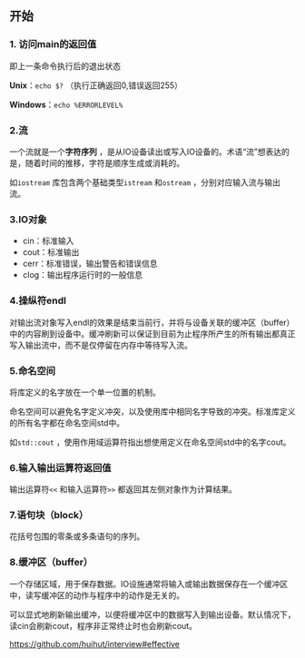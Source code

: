 ## 开始

### 1. 访问main的返回值

即上一条命令执行后的退出状态

**Unix**：`echo $?` （执行正确返回0,错误返回255）

**Windows**：`echo %ERRORLEVEL%`

### 2.流

一个流就是一个**字符序列** ，是从IO设备读出或写入IO设备的。术语“流”想表达的是，随着时间的推移，字符是顺序生成或消耗的。

如`iostream` 库包含两个基础类型`istream` 和`ostream` ，分别对应输入流与输出流。

### 3.IO对象

- cin：标准输入
- cout：标准输出
- cerr：标准错误，输出警告和错误信息
- clog：输出程序运行时的一般信息

### 4.操纵符endl

对输出流对象写入endl的效果是结束当前行，并将与设备关联的缓冲区（buffer）中的内容刷到设备中。缓冲刷新可以保证到目前为止程序所产生的所有输出都真正写入输出流中，而不是仅停留在内存中等待写入流。

### 5.命名空间

将库定义的名字放在一个单一位置的机制。

命名空间可以避免名字定义冲突，以及使用库中相同名字导致的冲突。标准库定义的所有名字都在命名空间std中。

如`std::cout` ，使用作用域运算符指出想使用定义在命名空间std中的名字cout。

### 6.输入输出运算符返回值

输出运算符`<<` 和输入运算符`>>` 都返回其左侧对象作为计算结果。

### 7.语句块（block）

花括号包围的零条或多条语句的序列。

### 8.缓冲区（buffer）

一个存储区域，用于保存数据。IO设施通常将输入或输出数据保存在一个缓冲区中，读写缓冲区的动作与程序中的动作是无关的。

可以显式地刷新输出缓冲，以便将缓冲区中的数据写入到输出设备。默认情况下，读cin会刷新cout，程序非正常终止时也会刷新cout。

<https://github.com/huihut/interview#effective>